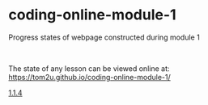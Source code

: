 # coding-online-module-1
<p>Progress states of webpage constructed during module 1</p><br>
<p>The state of any lesson can be viewed online at: <a href="https://tom2u.github.io/coding-online-module-1/">https://tom2u.github.io/coding-online-module-1/</a>

<a href="https://tom2u.github.io/coding-online-module-1/1.1.4/RUN-BUDDY">1.1.4</a>
